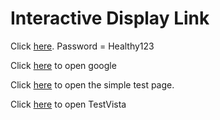 # Interactive Display Link

Click [here](https://nimble-pika-1d7cca.netlify.app/). Password = Healthy123

Click [here](https://www.google.com/) to open google

Click [here](https://esosaoh.github.io/lid/simple-test-page.html) to open the simple test page.

Click [here](https://textvista.netlify.app/) to open TestVista


